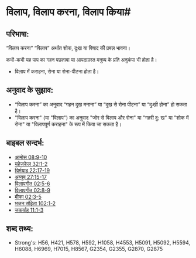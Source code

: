 # विलाप, विलाप करना, विलाप किया#

## परिभाषा: ##

“विलाप करना” “विलाप” अर्थात शोक, दुःख या विषाद की प्रबल भावना।

कभी-कभी यह पाप का गहन पछतावा या आपदाग्रस्त मनुष्य के प्रति अनुकंपा भी होता है।
* विलाप में कराहना, रोना या रोना-पीटना होता है।

## अनुवाद के सुझाव: ##

* “विलाप करना” का अनुवाद “गहन दुख मनाना” या “दुख से रोना पीटना” या “दुःखी होना” हो सकता है।
* "विलाप करना" (या "विलाप") का अनुवाद "जोर से विलाप और रोना" या "गहरी दु: ख" या "शोक में रोना" या "विलापपूर्ण कराहना" के रूप में किया जा सकता है।

## बाइबल सन्दर्भ: ##

* [आमोस 08:9-10](rc://en/tn/help/amo/08/09)
* [यहेजकेल 32:1-2](rc://en/tn/help/ezk/32/01)
* [यिर्मयाह 22:17-19](rc://en/tn/help/jer/22/17)
* [अय्यूब 27:15-17](rc://en/tn/help/job/27/15)
* [विलापगीत 02:5-6](rc://en/tn/help/lam/02/05)
* [विलापगीत 02:8-9](rc://en/tn/help/lam/02/08)
* [मीका 02:3-5](rc://en/tn/help/mic/02/03)
* [भजन संहिता 102:1-2](rc://en/tn/help/psa/102/001)
* [जकर्याह 11:1-3](rc://en/tn/help/zec/11/01)


## शब्द तथ्य: ##

* Strong's: H56, H421, H578, H592, H1058, H4553, H5091, H5092, H5594, H6088, H6969, H7015, H8567, G2354, G2355, G2870, G2875
